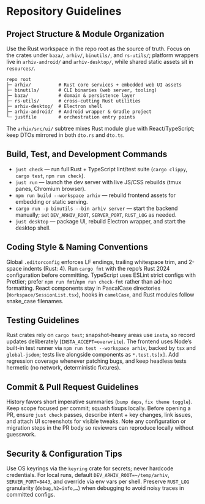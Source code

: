 # Repository Guidelines

## Project Structure & Module Organization
Use the Rust workspace in the repo root as the source of truth. Focus on the crates under `baza/`, `arhiv/`, `binutils/`, and `rs-utils/`; platform wrappers live in `arhiv-android/` and `arhiv-desktop/`, while shared static assets sit in `resources/`.
```
repo root
├─ arhiv/          # Rust core services + embedded web UI assets
├─ binutils/       # CLI binaries (web server, tooling)
├─ baza/           # domain & persistence layer
├─ rs-utils/       # cross-cutting Rust utilities
├─ arhiv-desktop/  # Electron shell
├─ arhiv-android/  # Android wrapper & Gradle project
└─ justfile        # orchestration entry points
```
The `arhiv/src/ui/` subtree mixes Rust module glue with React/TypeScript; keep DTOs mirrored in both `dto.rs` and `dto.ts`.

## Build, Test, and Development Commands
- `just check` — run full Rust + TypeScript lint/test suite (`cargo clippy`, `cargo test`, `npm run check`).
- `just run` — launch the dev server with live JS/CSS rebuilds (tmux panes, Chromium browser).
- `npm run build --workspace arhiv` — rebuild frontend assets for embedding or static serving.
- `cargo run -p binutils --bin arhiv server` — start the backend manually; set `DEV_ARHIV_ROOT`, `SERVER_PORT`, `RUST_LOG` as needed.
- `just desktop` — package UI, rebuild Electron wrapper, and start the desktop shell.

## Coding Style & Naming Conventions
Global `.editorconfig` enforces LF endings, trailing whitespace trim, and 2-space indents (Rust: 4). Run `cargo fmt` with the repo’s Rust 2024 configuration before committing. TypeScript uses ESLint strict configs with Prettier; prefer `npm run fmt`/`npm run check-fmt` rather than ad-hoc formatting. React components stay in PascalCase directories (`Workspace/SessionList.tsx`), hooks in `camelCase`, and Rust modules follow snake_case filenames.

## Testing Guidelines
Rust crates rely on `cargo test`; snapshot-heavy areas use `insta`, so record updates deliberately (`INSTA_ACCEPT=overwrite`). The frontend uses Node’s built-in test runner via `npm run test --workspace arhiv`, backed by `tsx` and `global-jsdom`; tests live alongside components as `*.test.ts[x]`. Add regression coverage whenever patching bugs, and keep headless tests hermetic (no network, deterministic fixtures).

## Commit & Pull Request Guidelines
History favors short imperative summaries (`bump deps`, `fix theme toggle`). Keep scope focused per commit; squash fixups locally. Before opening a PR, ensure `just check` passes, describe intent + key changes, link issues, and attach UI screenshots for visible tweaks. Note any configuration or migration steps in the PR body so reviewers can reproduce locally without guesswork.

## Security & Configuration Tips
Use OS keyrings via the `keyring` crate for secrets; never hardcode credentials. For local runs, default `DEV_ARHIV_ROOT=~/temp/arhiv`, `SERVER_PORT=8443`, and override via env vars per shell. Preserve `RUST_LOG` granularity (`debug,h2=info,…`) when debugging to avoid noisy traces in committed configs.
